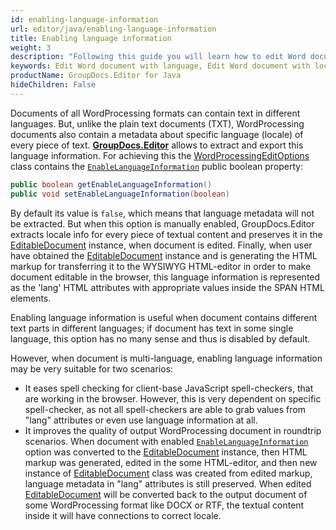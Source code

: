 ```yaml
---
id: enabling-language-information
url: editor/java/enabling-language-information
title: Enabling language information
weight: 3
description: "Following this guide you will learn how to edit Word document using locale info, apply spell-checkers to a document content written in different languages using GroupDocs.Editor for Java API."
keywords: Edit Word document with language, Edit Word document with locale, edit Word
productName: GroupDocs.Editor for Java
hideChildren: False
---
```

Documents of all WordProcessing formats can contain text in different languages. But, unlike the plain text documents (TXT), WordProcessing documents also contain a metadata about specific language (locale) of every piece of text. [**GroupDocs.Editor**](https://products.groupdocs.com/editor/java) allows to extract and export this language information. For achieving this the [WordProcessingEditOptions](https://reference.groupdocs.com/editor/java/com.groupdocs.editor.options/wordprocessingeditoptions) class contains the [`EnableLanguageInformation`](https://reference.groupdocs.com/editor/java/com.groupdocs.editor.options/WordProcessingEditOptions#getEnableLanguageInformation--) public boolean property:

```java
public boolean getEnableLanguageInformation()
public void setEnableLanguageInformation(boolean)
```

By default its value is `false`, which means that language metadata will not be extracted. But when this option is manually enabled, GroupDocs.Editor extracts locale info for every piece of textual content and preserves it in the [EditableDocument](https://reference.groupdocs.com/editor/java/com.groupdocs.editor/editabledocument) instance, when document is edited. Finally, when user have obtained the [EditableDocument](https://reference.groupdocs.com/editor/java/com.groupdocs.editor/editabledocument) instance and is generating the HTML markup for transferring it to the WYSIWYG HTML-editor in order to make document editable in the browser, this language information is represented as the 'lang' HTML attributes with appropriate values inside the SPAN HTML elements.

Enabling language information is useful when document contains different text parts in different languages; if document has text in some single language, this option has no many sense and thus is disabled by default.

However, when document is multi-language, enabling language information may be very suitable for two scenarios:

* It eases spell checking for client-base JavaScript spell-checkers, that are working in the browser. However, this is very dependent on specific spell-checker, as not all spell-checkers are able to grab values from "lang" attributes or even use language information at all.
* It improves the quality of output WordProcessing document in roundtrip scenarios. When document with enabled [`EnableLanguageInformation`](https://reference.groupdocs.com/editor/java/com.groupdocs.editor.options/WordProcessingEditOptions#getEnableLanguageInformation--) option was converted to the [EditableDocument](https://reference.groupdocs.com/editor/java/com.groupdocs.editor/editabledocument) instance, then HTML markup was generated, edited in the some HTML-editor, and then new instance of [EditableDocument](https://reference.groupdocs.com/editor/java/com.groupdocs.editor/editabledocument) class was created from edited markup, language metadata in "lang" attributes is still preserved. When edited [EditableDocument](https://reference.groupdocs.com/editor/java/com.groupdocs.editor/editabledocument) will be converted back to the output document of some WordProcessing format like DOCX or RTF, the textual content inside it will have connections to correct locale.
